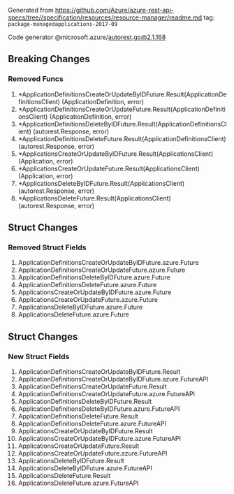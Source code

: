 Generated from https://github.com/Azure/azure-rest-api-specs/tree//specification/resources/resource-manager/readme.md tag: `package-managedapplications-2017-09`

Code generator @microsoft.azure/autorest.go@2.1.168

## Breaking Changes

### Removed Funcs

1. *ApplicationDefinitionsCreateOrUpdateByIDFuture.Result(ApplicationDefinitionsClient) (ApplicationDefinition, error)
1. *ApplicationDefinitionsCreateOrUpdateFuture.Result(ApplicationDefinitionsClient) (ApplicationDefinition, error)
1. *ApplicationDefinitionsDeleteByIDFuture.Result(ApplicationDefinitionsClient) (autorest.Response, error)
1. *ApplicationDefinitionsDeleteFuture.Result(ApplicationDefinitionsClient) (autorest.Response, error)
1. *ApplicationsCreateOrUpdateByIDFuture.Result(ApplicationsClient) (Application, error)
1. *ApplicationsCreateOrUpdateFuture.Result(ApplicationsClient) (Application, error)
1. *ApplicationsDeleteByIDFuture.Result(ApplicationsClient) (autorest.Response, error)
1. *ApplicationsDeleteFuture.Result(ApplicationsClient) (autorest.Response, error)

## Struct Changes

### Removed Struct Fields

1. ApplicationDefinitionsCreateOrUpdateByIDFuture.azure.Future
1. ApplicationDefinitionsCreateOrUpdateFuture.azure.Future
1. ApplicationDefinitionsDeleteByIDFuture.azure.Future
1. ApplicationDefinitionsDeleteFuture.azure.Future
1. ApplicationsCreateOrUpdateByIDFuture.azure.Future
1. ApplicationsCreateOrUpdateFuture.azure.Future
1. ApplicationsDeleteByIDFuture.azure.Future
1. ApplicationsDeleteFuture.azure.Future

## Struct Changes

### New Struct Fields

1. ApplicationDefinitionsCreateOrUpdateByIDFuture.Result
1. ApplicationDefinitionsCreateOrUpdateByIDFuture.azure.FutureAPI
1. ApplicationDefinitionsCreateOrUpdateFuture.Result
1. ApplicationDefinitionsCreateOrUpdateFuture.azure.FutureAPI
1. ApplicationDefinitionsDeleteByIDFuture.Result
1. ApplicationDefinitionsDeleteByIDFuture.azure.FutureAPI
1. ApplicationDefinitionsDeleteFuture.Result
1. ApplicationDefinitionsDeleteFuture.azure.FutureAPI
1. ApplicationsCreateOrUpdateByIDFuture.Result
1. ApplicationsCreateOrUpdateByIDFuture.azure.FutureAPI
1. ApplicationsCreateOrUpdateFuture.Result
1. ApplicationsCreateOrUpdateFuture.azure.FutureAPI
1. ApplicationsDeleteByIDFuture.Result
1. ApplicationsDeleteByIDFuture.azure.FutureAPI
1. ApplicationsDeleteFuture.Result
1. ApplicationsDeleteFuture.azure.FutureAPI
